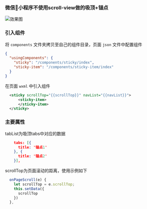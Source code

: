 
### 微信小程序不使用scroll-view做的吸顶+锚点

![效果图](http://files.git.oschina.net/group1/M00/07/8B/PaAvDFzJrFuAclGpAEmLXbHLtz4091.gif?token=d712178c581af56e3a11a63390cc2d2c&ts=1556720731&attname=QQ20190501-214917.gif&disposition=inline)

### 引入组件

将 `components` 文件夹拷贝至自己的组件目录，页面 `json` 文件中配置组件

```json
{
  "usingComponents": {
    "sticky": "/components/sticky/index",
    "sticky-item": "/components/sticky-item/index"
  }
}
```

在页面 `wxml` 中引入组件
```xml
  <sticky scrollTop="{{scrollTop}}" navList="{{navList}}">
      <sticky-item>
      </sticky-item>
  </sticky>
```


### 主要属性

tabList为吸顶tabs中对应的数据
```json
    tabs: [{
      title: '锚点1'
    }, {
      title: '锚点2'
    }],
```


scrollTop为页面滚动的距离，使用示例如下

```js
  onPageScroll(e) {
    let scrollTop = e.scrollTop;
    this.setData({
      scrollTop
    })
  },
```